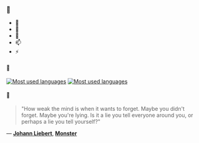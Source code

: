 ### 👋

- 🔭
- 🌱
- 💬
- 📫
- ⚡

#### 🧏

[![Most used languages](https://github-readme-stats-aynah.vercel.app/api/top-langs/?username=aynh&theme=solarized-dark&langs_count=6&layout=compact&hide_title=true)](https://github.com/anuraghazra/github-readme-stats#gh-dark-mode-only)
[![Most used languages](https://github-readme-stats-aynah.vercel.app/api/top-langs/?username=aynh&theme=solarized-light&langs_count=6&layout=compact&hide_title=true)](https://github.com/anuraghazra/github-readme-stats#gh-light-mode-only)

#### 💬

> "How weak the mind is when it wants to forget. Maybe you didn't forget. Maybe you're lying. Is it a lie you tell everyone around you, or perhaps a lie you tell yourself?"

&mdash; [**Johann Liebert**](https://myanimelist.net/character.php?q=Johann%20Liebert&cat=character), [**Monster**](https://myanimelist.net/search/all?q=Monster&cat=all)
